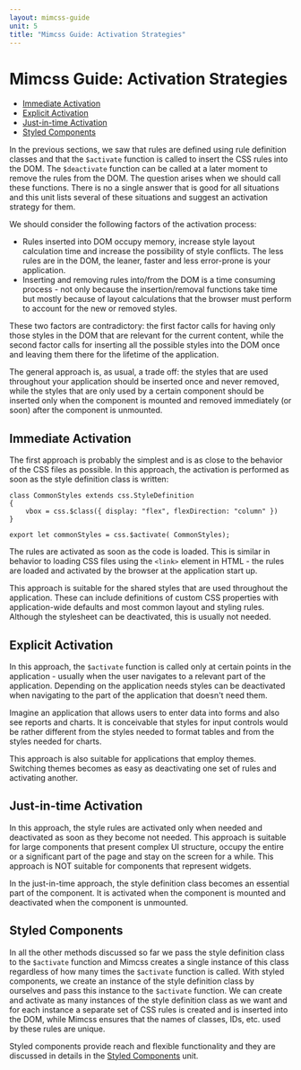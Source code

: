 ```yaml
---
layout: mimcss-guide
unit: 5
title: "Mimcss Guide: Activation Strategies"
---
```


# Mimcss Guide: Activation Strategies

* [Immediate Activation](#immediate-activation)
* [Explicit Activation](#explicit-activation)
* [Just-in-time Activation](#just-in-time-activation)
* [Styled Components](#styled-components)

In the previous sections, we saw that rules are defined using rule definition classes and that the `$activate` function is called to insert the CSS rules into the DOM. The `$deactivate` function can be called at a later moment to remove the rules from the DOM. The question arises when we should call these functions. There is no a single answer that is good for all situations and this unit lists several of these situations and suggest an activation strategy for them.

We should consider the following factors of the activation process:
- Rules inserted into DOM occupy memory, increase style layout calculation time and increase the possibility of style conflicts. The less rules are in the DOM, the leaner, faster and less error-prone is your application.
- Inserting and removing rules into/from the DOM is a time consuming process - not only because the insertion/removal functions take time but mostly because of layout calculations that the browser must perform to account for the new or removed styles.

These two factors are contradictory: the first factor calls for having only those styles in the DOM that are relevant for the current content, while the second factor calls for inserting all the possible styles into the DOM once and leaving them there for the lifetime of the application.

The general approach is, as usual, a trade off: the styles that are used throughout your application should be inserted once and never removed, while the styles that are only used by a certain component should be inserted only when the component is mounted and removed immediately (or soon) after the component is unmounted.

## Immediate Activation
The first approach is probably the simplest and is as close to the behavior of the CSS files as possible. In this approach, the activation is performed as soon as the style definition class is written:

```tsx
class CommonStyles extends css.StyleDefinition
{
    vbox = css.$class({ display: "flex", flexDirection: "column" })
}

export let commonStyles = css.$activate( CommonStyles);
```

The rules are activated as soon as the code is loaded. This is similar in behavior to loading CSS files using the `<link>` element in HTML - the rules are loaded and activated by the browser at the application start up.

This approach is suitable for the shared styles that are used throughout the application. These can include definitions of custom CSS properties with application-wide defaults and most common layout and styling rules. Although the stylesheet can be deactivated, this is usually not needed.

## Explicit Activation
In this approach, the `$activate` function is called only at certain points in the application - usually when the user navigates to a relevant part of the application. Depending on the application needs styles can be deactivated when navigating to the part of the application that doesn't need them.

Imagine an application that allows users to enter data into forms and also see reports and charts. It is conceivable that styles for input controls would be rather different from the styles needed to format tables and from the styles needed for charts.

This approach is also suitable for applications that employ themes. Switching themes becomes as easy as deactivating one set of rules and activating another.

## Just-in-time Activation
In this approach, the style rules are activated only when needed and deactivated as soon as they become not needed. This approach is suitable for large components that present complex UI structure, occupy the entire or a significant part of the page and stay on the screen for a while. This approach is NOT suitable for components that represent widgets.

In the just-in-time approach, the style definition class becomes an essential part of the component. It is activated when the component is mounted and deactivated when the component is unmounted.

## Styled Components
In all the other methods discussed so far we pass the style definition class to the `$activate` function and Mimcss creates a single instance of this class regardless of how many times the `$activate` function is called. With styled components, we create an instance of the style definition class by ourselves and pass this instance to the `$activate` function. We can create and activate as many instances of the style definition class as we want and for each instance a separate set of CSS rules is created and is inserted into the DOM, while Mimcss ensures that the names of classes, IDs, etc. used by these rules are unique.

Styled components provide reach and flexible functionality and they are discussed in details in the [Styled Components](mimcss-guide-styled-components.html) unit.




